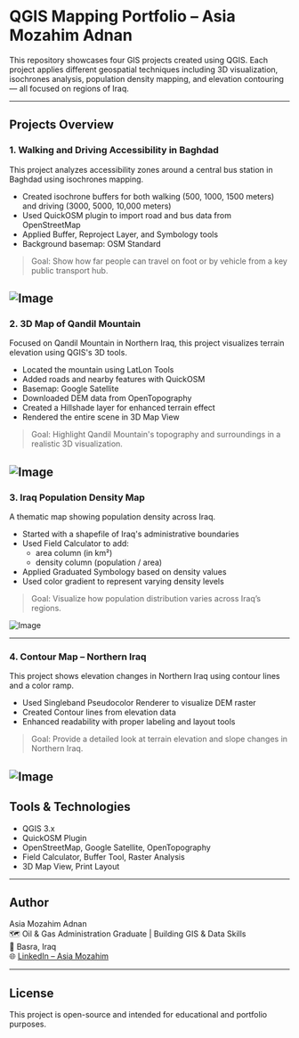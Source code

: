 #  QGIS Mapping Portfolio – Asia Mozahim Adnan

This repository showcases four GIS projects created using QGIS. Each project applies different geospatial techniques including 3D visualization, isochrones analysis, population density mapping, and elevation contouring — all focused on regions of Iraq.

---

##  Projects Overview

### 1.  Walking and Driving Accessibility in Baghdad

This project analyzes accessibility zones around a central bus station in Baghdad using isochrones mapping.

- Created isochrone buffers for both walking (500, 1000, 1500 meters) and driving (3000, 5000, 10,000 meters)
- Used QuickOSM plugin to import road and bus data from OpenStreetMap
- Applied Buffer, Reproject Layer, and Symbology tools
- Background basemap: OSM Standard
  
> Goal: Show how far people can travel on foot or by vehicle from a key public transport hub.

![Image](https://github.com/user-attachments/assets/d919b255-8c29-4a0a-a4f4-896e31f90760)
---

### 2.  3D Map of Qandil Mountain

Focused on Qandil Mountain in Northern Iraq, this project visualizes terrain elevation using QGIS's 3D tools.

- Located the mountain using LatLon Tools
- Added roads and nearby features with QuickOSM
- Basemap: Google Satellite
- Downloaded DEM data from OpenTopography
- Created a Hillshade layer for enhanced terrain effect
- Rendered the entire scene in 3D Map View

> Goal: Highlight Qandil Mountain's topography and surroundings in a realistic 3D visualization.

![Image](https://github.com/user-attachments/assets/fb482338-8089-46d6-a10a-ad30b3b34014)
---

### 3.  Iraq Population Density Map

A thematic map showing population density across Iraq.

- Started with a shapefile of Iraq's administrative boundaries
- Used Field Calculator to add:
  - area column (in km²)
  - density column (population / area)
- Applied Graduated Symbology based on density values
- Used color gradient to represent varying density levels

> Goal: Visualize how population distribution varies across Iraq’s regions.

![Image](https://github.com/user-attachments/assets/63b09de5-f5e1-4297-af12-32e5dac87e16)

---

### 4.  Contour Map – Northern Iraq

This project shows elevation changes in Northern Iraq using contour lines and a color ramp.

- Used Singleband Pseudocolor Renderer to visualize DEM raster
- Created Contour lines from elevation data
- Enhanced readability with proper labeling and layout tools

> Goal: Provide a detailed look at terrain elevation and slope changes in Northern Iraq.

![Image](https://github.com/user-attachments/assets/ac53be38-d975-4249-a5e5-b322348c8541)
---

## Tools & Technologies

- QGIS 3.x
- QuickOSM Plugin
- OpenStreetMap, Google Satellite, OpenTopography
- Field Calculator, Buffer Tool, Raster Analysis
- 3D Map View, Print Layout

---

## Author

Asia Mozahim Adnan  
🗺️ Oil & Gas Administration Graduate | Building GIS & Data Skills  
📍 Basra, Iraq    
🌐 [LinkedIn – Asia Mozahim](https://www.linkedin.com/in/asia-mozahim)

---

## License

This project is open-source and intended for educational and portfolio purposes.
